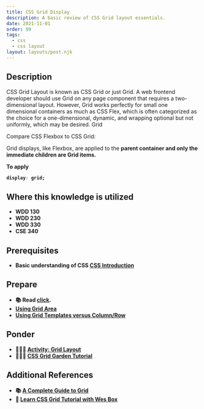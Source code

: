 ```yaml
---
title: CSS Grid Display
description: A basic review of CSS Grid layout essentials.
date: 2021-11-01
order: 99
tags:
  - css
  - css layout
layout: layouts/post.njk
---
```


## Description

CSS Grid Layout is known as CSS Grid or just Grid. A web frontend developer should use Grid on any page component that requires a two-dimensional layout. However, Grid works perfectly for small one dimensional containers as much as CSS Flex, which is often categorized as the choice for a one-dimensional, dynamic, and wrapping optional but not uniformly, which may be desired. Grid

Compare CSS Flexbox to CSS Grid:

Grid displays, like Flexbox, are applied to the <strong>parent container</container> and only the immediate children are Grid items.

To apply

```css
display: grid;
```

## Where this knowledge is utilized

- WDD 130
- WDD 230
- WDD 330
- CSE 340

## Prerequisites

- Basic understanding of CSS [CSS Introduction ](../css-intro)

## Prepare

- 📚 Read [click](URL).
- [Using Grid Area](prepare2/)
- [Using Grid Templates versus Column/Row](prepare3/)

## Ponder

- 👷🏽‍♀️ [Activity: Grid Layout](ponder1/)
- 👷🏽‍♀️ [CSS Grid Garden Tutorial](https://gridgarden.com)

## Additional References

- 📚 [A Complete Guide to Grid](https://css-tricks.com/snippets/css/complete-guide-grid/)
- 🎦 [Learn CSS Grid Tutorial with Wes Box](https://cssgrid.io)
